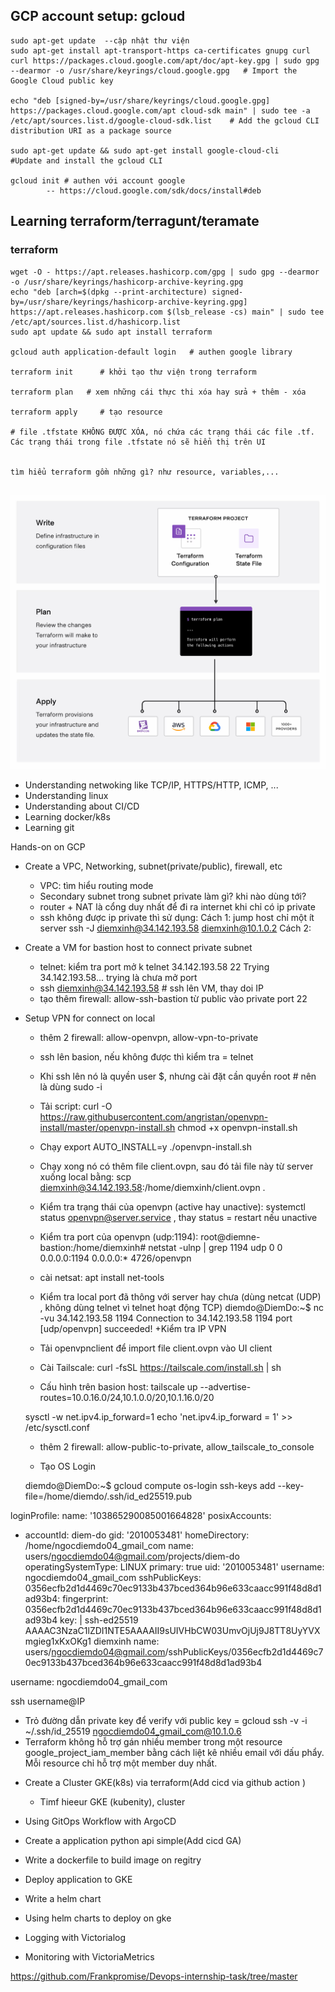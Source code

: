 ## GCP account setup: gcloud
```
sudo apt-get update  --cập nhật thư viện
sudo apt-get install apt-transport-https ca-certificates gnupg curl  
curl https://packages.cloud.google.com/apt/doc/apt-key.gpg | sudo gpg --dearmor -o /usr/share/keyrings/cloud.google.gpg   # Import the Google Cloud public key

echo "deb [signed-by=/usr/share/keyrings/cloud.google.gpg] https://packages.cloud.google.com/apt cloud-sdk main" | sudo tee -a /etc/apt/sources.list.d/google-cloud-sdk.list    # Add the gcloud CLI distribution URI as a package source

sudo apt-get update && sudo apt-get install google-cloud-cli      #Update and install the gcloud CLI

gcloud init # authen với account google
        -- https://cloud.google.com/sdk/docs/install#deb
```

## Learning terraform/terragunt/teramate
### terraform
```
wget -O - https://apt.releases.hashicorp.com/gpg | sudo gpg --dearmor -o /usr/share/keyrings/hashicorp-archive-keyring.gpg
echo "deb [arch=$(dpkg --print-architecture) signed-by=/usr/share/keyrings/hashicorp-archive-keyring.gpg] https://apt.releases.hashicorp.com $(lsb_release -cs) main" | sudo tee /etc/apt/sources.list.d/hashicorp.list
sudo apt update && sudo apt install terraform

gcloud auth application-default login   # authen google library

terraform init      # khởi tạo thư viện trong terraform

terraform plan   # xem những cái thực thi xóa hay sửa + thêm - xóa

terraform apply     # tạo resource

# file .tfstate KHÔNG ĐƯỢC XÓA, nó chứa các trạng thái các file .tf. Các trạng thái trong file .tfstate nó sẽ hiển thị trên UI


tìm hiểu terraform gồm những gì? như resource, variables,...


```
![alt text](image.png)

- Understanding netwoking like TCP/IP, HTTPS/HTTP, ICMP, ...
- Understanding linux 
- Understanding about CI/CD
- Learning docker/k8s
- Learning git


Hands-on on GCP
- Create a VPC, Networking, subnet(private/public), firewall, etc 
    + VPC: tìm hiểu routing mode
    + Secondary subnet trong subnet private làm gì? khi nào dùng tới?
    + router + NAT là cổng duy nhất để đi ra internet khi chỉ có ip private
    + ssh không được ip private thì sử dụng: 
    Cách 1: jump host chỉ một ít server
    ssh -J diemxinh@34.142.193.58 diemxinh@10.1.0.2
    Cách 2: 

- Create a VM for bastion host to connect private subnet
    + telnet: kiểm tra port mở k 
    telnet 34.142.193.58 22
Trying 34.142.193.58...
trying là chưa mở port
    +  ssh diemxinh@34.142.193.58 # ssh lên VM,  thay doi IP
    + tạo thêm firewall: allow-ssh-bastion  từ public vào private port 22


- Setup VPN for connect on local 
    + thêm 2 firewall: allow-openvpn, allow-vpn-to-private
    + ssh lên basion, nếu không được thì kiểm tra = telnet
    + Khi ssh lên nó là quyền user $, nhưng cài đặt cần quyền root # nên là dùng sudo -i
    + Tải script: curl -O https://raw.githubusercontent.com/angristan/openvpn-install/master/openvpn-install.sh
chmod +x openvpn-install.sh
    + Chạy export AUTO_INSTALL=y
./openvpn-install.sh
    + Chạy xong nó có thêm file  client.ovpn, sau đó tải file này từ server xuống local bằng: scp diemxinh@34.142.193.58:/home/diemxinh/client.ovpn .
    + Kiểm tra trạng thái của openvpn (active hay unactive):  systemctl status openvpn@server.service  , thay status = restart nếu unactive
    + Kiểm tra port của openvpn (udp:1194): 
    root@diemne-bastion:/home/diemxinh# netstat -ulnp | grep 1194
    udp        0      0 0.0.0.0:1194            0.0.0.0:*                           4726/openvpn
    + cài netsat: apt install net-tools
    + Kiểm tra local port đã thông với server hay chưa (dùng netcat (UDP) , không dùng telnet vì telnet hoạt động TCP)
    diemdo@DiemDo:~$ nc -vu 34.142.193.58 1194
    Connection to 34.142.193.58 1194 port [udp/openvpn] succeeded!
    +Kiểm tra IP VPN
    
    + Tải openvpnclient để import file client.ovpn vào UI client

    + Cài Tailscale:
    curl -fsSL https://tailscale.com/install.sh | sh
    + Cấu hình trên basion host:
    tailscale up --advertise-routes=10.0.16.0/24,10.1.0.0/20,10.1.16.0/20
    
    sysctl -w net.ipv4.ip_forward=1
    echo 'net.ipv4.ip_forward = 1' >> /etc/sysctl.conf

    + thêm 2 firewall: allow-public-to-private, allow_tailscale_to_console

    + Tạo OS Login
   
    diemdo@DiemDo:~$ gcloud compute os-login ssh-keys add --key-file=/home/diemdo/.ssh/id_ed25519.pub
    

loginProfile:
  name: '103865290085001664828'
  posixAccounts:
  - accountId: diem-do
    gid: '2010053481'
    homeDirectory: /home/ngocdiemdo04_gmail_com
    name: users/ngocdiemdo04@gmail.com/projects/diem-do
    operatingSystemType: LINUX
    primary: true
    uid: '2010053481'
    username: ngocdiemdo04_gmail_com
  sshPublicKeys:
    0356ecfb2d1d4469c70ec9133b437bced364b96e633caacc991f48d8d1ad93b4:
      fingerprint: 0356ecfb2d1d4469c70ec9133b437bced364b96e633caacc991f48d8d1ad93b4
      key: |
        ssh-ed25519 AAAAC3NzaC1lZDI1NTE5AAAAII9sUIVHbCW03UmvOjUj9J8TT8UyYVXmgieg1xKxOKg1 diemxinh
      name: users/ngocdiemdo04@gmail.com/sshPublicKeys/0356ecfb2d1d4469c70ec9133b437bced364b96e633caacc991f48d8d1ad93b4


username: ngocdiemdo04_gmail_com

ssh username@IP

  + Trỏ đường dẫn private key để verify với public key = gcloud
  ssh -v -i ~/.ssh/id_25519 ngocdiemdo04_gmail_com@10.1.0.6
  + Terraform không hỗ trợ gán nhiều member trong một resource google_project_iam_member bằng cách liệt kê nhiều email với dấu phẩy. 
  Mỗi resource chỉ hỗ trợ một member duy nhất.

- Create a Cluster GKE(k8s) via terraform(Add cicd via github action )
  + Timf hieeur GKE (kubenity), cluster 



- Using GitOps Workflow with ArgoCD
- Create a application python api simple(Add cicd GA)
- Write a dockerfile to build image on regitry 
- Deploy application to GKE 
- Write a helm chart
- Using helm charts to deploy on gke
- Logging with Victorialog 
- Monitoring with VictoriaMetrics

https://github.com/Frankpromise/Devops-internship-task/tree/master

